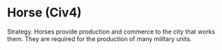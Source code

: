 # Horse (Civ4)

Strategy.
Horses provide production and commerce to the city that works them. They are required for the production of many military units.